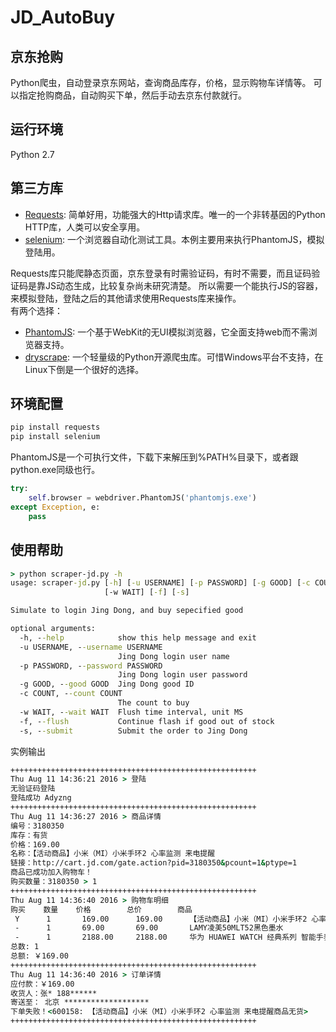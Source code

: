 # JD_AutoBuy

## 京东抢购
Python爬虫，自动登录京东网站，查询商品库存，价格，显示购物车详情等。
可以指定抢购商品，自动购买下单，然后手动去京东付款就行。


## 运行环境
Python 2.7


## 第三方库
- [Requests](http://docs.python-requests.org): 简单好用，功能强大的Http请求库。唯一的一个非转基因的Python HTTP库，人类可以安全享用。
- [selenium](http://docs.seleniumhq.org): 一个浏览器自动化测试工具。本例主要用来执行PhantomJS，模拟登陆用。

Requests库只能爬静态页面，京东登录有时需验证码，有时不需要，而且证码验证码是靠JS动态生成，比较复杂尚未研究清楚。
所以需要一个能执行JS的容器，来模拟登陆，登陆之后的其他请求使用Requests库来操作。<br/>
有两个选择：
- [PhantomJS](http://phantomjs.org): 一个基于WebKit的无UI模拟浏览器，它全面支持web而不需浏览器支持。
- [dryscrape](https://github.com/niklasb/dryscrape): 一个轻量级的Python开源爬虫库。可惜Windows平台不支持，在Linux下倒是一个很好的选择。


## 环境配置
``` Python
pip install requests
pip install selenium
```

PhantomJS是一个可执行文件，下载下来解压到%PATH%目录下，或者跟python.exe同级也行。
``` Python
try:
	self.browser = webdriver.PhantomJS('phantomjs.exe')
except Exception, e:
	pass
```

## 使用帮助
``` cmd
> python scraper-jd.py -h
usage: scraper-jd.py [-h] [-u USERNAME] [-p PASSWORD] [-g GOOD] [-c COUNT]
                     [-w WAIT] [-f] [-s]

Simulate to login Jing Dong, and buy sepecified good

optional arguments:
  -h, --help            show this help message and exit
  -u USERNAME, --username USERNAME
                        Jing Dong login user name
  -p PASSWORD, --password PASSWORD
                        Jing Dong login user password
  -g GOOD, --good GOOD  Jing Dong good ID
  -c COUNT, --count COUNT
                        The count to buy
  -w WAIT, --wait WAIT  Flush time interval, unit MS
  -f, --flush           Continue flash if good out of stock
  -s, --submit          Submit the order to Jing Dong
```

实例输出
``` cmd
+++++++++++++++++++++++++++++++++++++++++++++++++++++++
Thu Aug 11 14:36:21 2016 > 登陆
无验证码登陆
登陆成功 Adyzng
+++++++++++++++++++++++++++++++++++++++++++++++++++++++
Thu Aug 11 14:36:27 2016 > 商品详情
编号：3180350
库存：有货
价格：169.00
名称：【活动商品】小米（MI）小米手环2 心率监测 来电提醒
链接：http://cart.jd.com/gate.action?pid=3180350&pcount=1&ptype=1
商品已成功加入购物车！
购买数量：3180350 > 1
+++++++++++++++++++++++++++++++++++++++++++++++++++++++
Thu Aug 11 14:36:40 2016 > 购物车明细
购买    数量    价格        总价        商品
 Y      1       169.00      169.00      【活动商品】小米（MI）小米手环2 心率监测 来电提醒
 -      1       69.00       69.00       LAMY凌美50MLT52黑色墨水
 -      1       2188.00     2188.00     华为 HUAWEI WATCH 经典系列 智能手表（不锈钢三珠表带） 手表蓝牙通话 星河银
总数: 1
总额: ￥169.00
+++++++++++++++++++++++++++++++++++++++++++++++++++++++
Thu Aug 11 14:36:40 2016 > 订单详情
应付款：￥169.00
收货人：张* 188******
寄送至： 北京 *******************
下单失败！<600158: 【活动商品】小米（MI）小米手环2 心率监测 来电提醒商品无货>
+++++++++++++++++++++++++++++++++++++++++++++++++++++++
```

